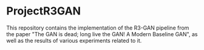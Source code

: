 # ProjectR3GAN
This repository contains the implementation of the R3-GAN pipeline from the paper "The GAN is dead; long live the GAN! A Modern Baseline GAN", as well as the results of various experiments related to it.
